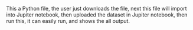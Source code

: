 This a Python file, the user just downloads the file, next this file will import into Jupiter notebook, then uploaded the dataset in Jupiter notebook, then run this, it can easily run, and shows the all output. 
